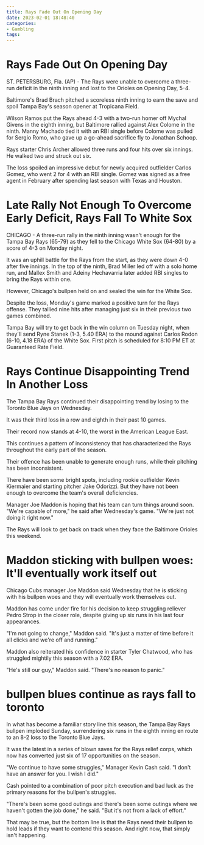 ```yaml
---
title: Rays Fade Out On Opening Day
date: 2023-02-01 18:48:40
categories:
- Gambling
tags:
---
```



#  Rays Fade Out On Opening Day

ST. PETERSBURG, Fla. (AP) - The Rays were unable to overcome a three-run deficit in the ninth inning and lost to the Orioles on Opening Day, 5-4.

Baltimore's Brad Brach pitched a scoreless ninth inning to earn the save and spoil Tampa Bay's season opener at Tropicana Field.

Wilson Ramos put the Rays ahead 4-3 with a two-run homer off Mychal Givens in the eighth inning, but Baltimore rallied against Alex Colome in the ninth. Manny Machado tied it with an RBI single before Colome was pulled for Sergio Romo, who gave up a go-ahead sacrifice fly to Jonathan Schoop.

Rays starter Chris Archer allowed three runs and four hits over six innings. He walked two and struck out six.

The loss spoiled an impressive debut for newly acquired outfielder Carlos Gomez, who went 2 for 4 with an RBI single. Gomez was signed as a free agent in February after spending last season with Texas and Houston.

#  Late Rally Not Enough To Overcome Early Deficit, Rays Fall To White Sox

CHICAGO - A three-run rally in the ninth inning wasn't enough for the Tampa Bay Rays (65-79) as they fell to the Chicago White Sox (64-80) by a score of 4-3 on Monday night.

It was an uphill battle for the Rays from the start, as they were down 4-0 after five innings. In the top of the ninth, Brad Miller led off with a solo home run, and Mallex Smith and Adeiny Hechavarria later added RBI singles to bring the Rays within one.

However, Chicago's bullpen held on and sealed the win for the White Sox.

Despite the loss, Monday's game marked a positive turn for the Rays offense. They tallied nine hits after managing just six in their previous two games combined.

Tampa Bay will try to get back in the win column on Tuesday night, when they'll send Ryne Stanek (1-3, 5.40 ERA) to the mound against Carlos Rodon (6-10, 4.18 ERA) of the White Sox. First pitch is scheduled for 8:10 PM ET at Guaranteed Rate Field.

#  Rays Continue Disappointing Trend In Another Loss

The Tampa Bay Rays continued their disappointing trend by losing to the Toronto Blue Jays on Wednesday.

It was their third loss in a row and eighth in their past 10 games.

Their record now stands at 4-10, the worst in the American League East.

This continues a pattern of inconsistency that has characterized the Rays throughout the early part of the season.

Their offence has been unable to generate enough runs, while their pitching has been inconsistent.

There have been some bright spots, including rookie outfielder Kevin Kiermaier and starting pitcher Jake Odorizzi. But they have not been enough to overcome the team's overall deficiencies.

Manager Joe Maddon is hoping that his team can turn things around soon. "We're capable of more," he said after Wednesday's game. "We're just not doing it right now."

The Rays will look to get back on track when they face the Baltimore Orioles this weekend.

#  Maddon sticking with bullpen woes: It'll eventually work itself out

Chicago Cubs manager Joe Maddon said Wednesday that he is sticking with his bullpen woes and they will eventually work themselves out.

Maddon has come under fire for his decision to keep struggling reliever Pedro Strop in the closer role, despite giving up six runs in his last four appearances.

"I'm not going to change," Maddon said. "It's just a matter of time before it all clicks and we're off and running."

Maddon also reiterated his confidence in starter Tyler Chatwood, who has struggled mightily this season with a 7.02 ERA.

"He's still our guy," Maddon said. "There's no reason to panic."

#  bullpen blues continue as rays fall to toronto

In what has become a familiar story line this season, the Tampa Bay Rays bullpen imploded Sunday, surrendering six runs in the eighth inning en route to an 8-2 loss to the Toronto Blue Jays.

It was the latest in a series of blown saves for the Rays relief corps, which now has converted just six of 17 opportunities on the season.

"We continue to have some struggles," Manager Kevin Cash said. "I don't have an answer for you. I wish I did."

Cash pointed to a combination of poor pitch execution and bad luck as the primary reasons for the bullpen's struggles.

"There's been some good outings and there's been some outings where we haven't gotten the job done," he said. "But it's not from a lack of effort."

That may be true, but the bottom line is that the Rays need their bullpen to hold leads if they want to contend this season. And right now, that simply isn't happening.